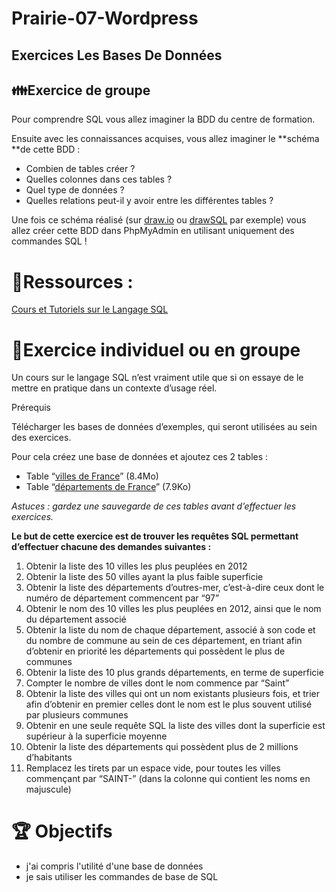 # Prairie-07-Wordpress

## Exercices Les Bases De Données




## 👪️Exercice de groupe

Pour comprendre SQL vous allez imaginer la BDD du centre de formation.

Ensuite avec les connaissances acquises, vous allez imaginer le **schéma **de cette BDD :



* Combien de tables créer ?
* Quelles colonnes dans ces tables ?
* Quel type de données ?
* Quelles relations peut-il y avoir entre les différentes tables ? 

 
Une fois ce schéma réalisé (sur [draw.io](https://app.diagrams.net/) ou [drawSQL](https://drawsql.app) par exemple) vous allez créer cette BDD dans PhpMyAdmin en utilisant uniquement des commandes SQL !  
 



# 📃Ressources :

[Cours et Tutoriels sur le Langage SQL](https://sql.sh/)



# 🤷Exercice individuel ou en groupe

Un cours sur le langage SQL n’est vraiment utile que si on essaye de le mettre en pratique dans un contexte d’usage réel.

Prérequis

Télécharger les bases de données d’exemples, qui seront utilisées au sein des exercices.

Pour cela créez une base de données et ajoutez ces 2 tables :



* Table “[villes de France](https://sql.sh/ressources/sql-villes-france/villes_france.sql)” (8.4Mo)
* Table “[départements de France](https://sql.sh/ressources/sql-departement-france/departement.sql)” (7.9Ko)

_Astuces : gardez une sauvegarde de ces tables avant d’effectuer les exercices._

**Le but de cette exercice est de trouver les requêtes SQL permettant d’effectuer chacune des demandes suivantes :**



1. Obtenir la liste des 10 villes les plus peuplées en 2012
2. Obtenir la liste des 50 villes ayant la plus faible superficie
3. Obtenir la liste des départements d’outres-mer, c’est-à-dire ceux dont le numéro de département commencent par “97”
4. Obtenir le nom des 10 villes les plus peuplées en 2012, ainsi que le nom du département associé
5. Obtenir la liste du nom de chaque département, associé à son code et du nombre de commune au sein de ces département, en triant afin d’obtenir en priorité les départements qui possèdent le plus de communes
6. Obtenir la liste des 10 plus grands départements, en terme de superficie
7. Compter le nombre de villes dont le nom commence par “Saint”
8. Obtenir la liste des villes qui ont un nom existants plusieurs fois, et trier afin d’obtenir en premier celles dont le nom est le plus souvent utilisé par plusieurs communes
9. Obtenir en une seule requête SQL la liste des villes dont la superficie est supérieur à la superficie moyenne
10. Obtenir la liste des départements qui possèdent plus de 2 millions d’habitants
11. Remplacez les tirets par un espace vide, pour toutes les villes commençant par “SAINT-” (dans la colonne qui contient les noms en majuscule)


# 🏆️ Objectifs



* j'ai compris l'utilité d'une base de données
* je sais utiliser les commandes de base de SQL
